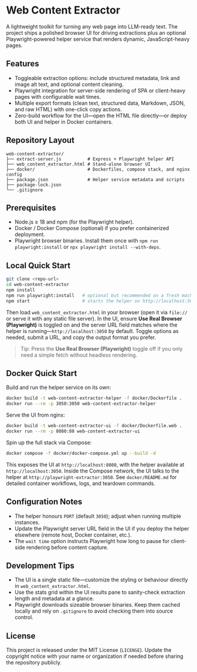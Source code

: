 # Web Content Extractor

A lightweight toolkit for turning any web page into LLM-ready text. The project ships a polished browser UI for driving extractions plus an optional Playwright-powered helper service that renders dynamic, JavaScript-heavy pages.

## Features

- Toggleable extraction options: include structured metadata, link and image alt text, and optional content cleaning.
- Playwright integration for server-side rendering of SPA or client-heavy pages with configurable wait times.
- Multiple export formats (clean text, structured data, Markdown, JSON, and raw HTML) with one-click copy actions.
- Zero-build workflow for the UI—open the HTML file directly—or deploy both UI and helper in Docker containers.

## Repository Layout

```
web-content-extractor/
├── extract-server.js          # Express + Playwright helper API
├── web_content_extractor.html # Stand-alone browser UI
├── docker/                    # Dockerfiles, compose stack, and nginx config
├── package.json               # Helper service metadata and scripts
├── package-lock.json
└── .gitignore
```

## Prerequisites

- Node.js ≥ 18 and npm (for the Playwright helper).
- Docker / Docker Compose (optional) if you prefer containerized deployment.
- Playwright browser binaries. Install them once with `npm run playwright:install` or `npx playwright install --with-deps`.

## Local Quick Start

```bash
git clone <repo-url>
cd web-content-extractor
npm install
npm run playwright:install   # optional but recommended on a fresh machine
npm start                    # starts the helper on http://localhost:3050
```

Then load `web_content_extractor.html` in your browser (open it via `file://` or serve it with any static file server). In the UI, ensure **Use Real Browser (Playwright)** is toggled on and the server URL field matches where the helper is running—`http://localhost:3050` by default. Toggle options as needed, submit a URL, and copy the output format you prefer.

> Tip: Press the **Use Real Browser (Playwright)** toggle off if you only need a simple fetch without headless rendering.

## Docker Quick Start

Build and run the helper service on its own:

```bash
docker build -t web-content-extractor-helper -f docker/Dockerfile .
docker run --rm -p 3050:3050 web-content-extractor-helper
```

Serve the UI from nginx:

```bash
docker build -t web-content-extractor-ui -f docker/Dockerfile.web .
docker run --rm -p 8080:80 web-content-extractor-ui
```

Spin up the full stack via Compose:

```bash
docker compose -f docker/docker-compose.yml up --build -d
```

This exposes the UI at `http://localhost:8080`, with the helper available at `http://localhost:3050`. Inside the Compose network, the UI talks to the helper at `http://playwright-extractor:3050`. See `docker/README.md` for detailed container workflows, logs, and teardown commands.

## Configuration Notes

- The helper honours `PORT` (default `3050`); adjust when running multiple instances.
- Update the Playwright server URL field in the UI if you deploy the helper elsewhere (remote host, Docker container, etc.).
- The `wait time` option instructs Playwright how long to pause for client-side rendering before content capture.

## Development Tips

- The UI is a single static file—customize the styling or behaviour directly in `web_content_extractor.html`.
- Use the stats grid within the UI results pane to sanity-check extraction length and metadata at a glance.
- Playwright downloads sizeable browser binaries. Keep them cached locally and rely on `.gitignore` to avoid checking them into source control.

## License

This project is released under the MIT License (`LICENSE`). Update the copyright notice with
your name or organization if needed before sharing the repository publicly.
